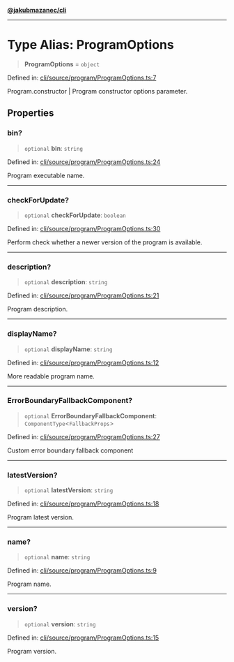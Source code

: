 [**@jakubmazanec/cli**](../README.md)

---

# Type Alias: ProgramOptions

> **ProgramOptions** = `object`

Defined in:
[cli/source/program/ProgramOptions.ts:7](https://github.com/jakubmazanec/tools/blob/6fe16df773d5da14c29261ea934e72b3f99fabb7/packages/cli/source/program/ProgramOptions.ts#L7)

Program.constructor \| Program constructor options parameter.

## Properties

### bin?

> `optional` **bin**: `string`

Defined in:
[cli/source/program/ProgramOptions.ts:24](https://github.com/jakubmazanec/tools/blob/6fe16df773d5da14c29261ea934e72b3f99fabb7/packages/cli/source/program/ProgramOptions.ts#L24)

Program executable name.

---

### checkForUpdate?

> `optional` **checkForUpdate**: `boolean`

Defined in:
[cli/source/program/ProgramOptions.ts:30](https://github.com/jakubmazanec/tools/blob/6fe16df773d5da14c29261ea934e72b3f99fabb7/packages/cli/source/program/ProgramOptions.ts#L30)

Perform check whether a newer version of the program is available.

---

### description?

> `optional` **description**: `string`

Defined in:
[cli/source/program/ProgramOptions.ts:21](https://github.com/jakubmazanec/tools/blob/6fe16df773d5da14c29261ea934e72b3f99fabb7/packages/cli/source/program/ProgramOptions.ts#L21)

Program description.

---

### displayName?

> `optional` **displayName**: `string`

Defined in:
[cli/source/program/ProgramOptions.ts:12](https://github.com/jakubmazanec/tools/blob/6fe16df773d5da14c29261ea934e72b3f99fabb7/packages/cli/source/program/ProgramOptions.ts#L12)

More readable program name.

---

### ErrorBoundaryFallbackComponent?

> `optional` **ErrorBoundaryFallbackComponent**: `ComponentType`\<`FallbackProps`\>

Defined in:
[cli/source/program/ProgramOptions.ts:27](https://github.com/jakubmazanec/tools/blob/6fe16df773d5da14c29261ea934e72b3f99fabb7/packages/cli/source/program/ProgramOptions.ts#L27)

Custom error boundary fallback component

---

### latestVersion?

> `optional` **latestVersion**: `string`

Defined in:
[cli/source/program/ProgramOptions.ts:18](https://github.com/jakubmazanec/tools/blob/6fe16df773d5da14c29261ea934e72b3f99fabb7/packages/cli/source/program/ProgramOptions.ts#L18)

Program latest version.

---

### name?

> `optional` **name**: `string`

Defined in:
[cli/source/program/ProgramOptions.ts:9](https://github.com/jakubmazanec/tools/blob/6fe16df773d5da14c29261ea934e72b3f99fabb7/packages/cli/source/program/ProgramOptions.ts#L9)

Program name.

---

### version?

> `optional` **version**: `string`

Defined in:
[cli/source/program/ProgramOptions.ts:15](https://github.com/jakubmazanec/tools/blob/6fe16df773d5da14c29261ea934e72b3f99fabb7/packages/cli/source/program/ProgramOptions.ts#L15)

Program version.
